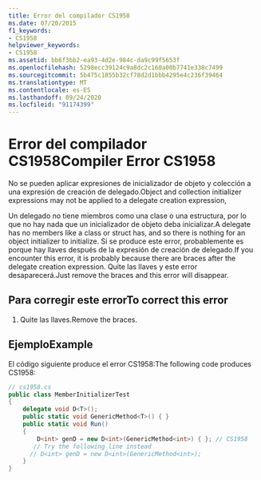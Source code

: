 ```yaml
---
title: Error del compilador CS1958
ms.date: 07/20/2015
f1_keywords:
- CS1958
helpviewer_keywords:
- CS1958
ms.assetid: bb6f3bb2-ea93-4d2e-984c-da9c99f5653f
ms.openlocfilehash: 5298ecc39124c9a8dc2c160a00b7741e338c7499
ms.sourcegitcommit: 5b475c1855b32cf78d2d1bbb4295e4c236f39464
ms.translationtype: MT
ms.contentlocale: es-ES
ms.lasthandoff: 09/24/2020
ms.locfileid: "91174399"
---
```

# <a name="compiler-error-cs1958"></a><span data-ttu-id="5837b-102">Error del compilador CS1958</span><span class="sxs-lookup"><span data-stu-id="5837b-102">Compiler Error CS1958</span></span>

<span data-ttu-id="5837b-103">No se pueden aplicar expresiones de inicializador de objeto y colección a una expresión de creación de delegado.</span><span class="sxs-lookup"><span data-stu-id="5837b-103">Object and collection initializer expressions may not be applied to a delegate creation expression,</span></span>  
  
 <span data-ttu-id="5837b-104">Un delegado no tiene miembros como una clase o una estructura, por lo que no hay nada que un inicializador de objeto deba inicializar.</span><span class="sxs-lookup"><span data-stu-id="5837b-104">A delegate has no members like a class or struct has, and so there is nothing for an object initializer to initialize.</span></span> <span data-ttu-id="5837b-105">Si se produce este error, probablemente es porque hay llaves después de la expresión de creación de delegado.</span><span class="sxs-lookup"><span data-stu-id="5837b-105">If you encounter this error, it is probably because there are braces after the delegate creation expression.</span></span> <span data-ttu-id="5837b-106">Quite las llaves y este error desaparecerá.</span><span class="sxs-lookup"><span data-stu-id="5837b-106">Just remove the braces and this error will disappear.</span></span>  
  
## <a name="to-correct-this-error"></a><span data-ttu-id="5837b-107">Para corregir este error</span><span class="sxs-lookup"><span data-stu-id="5837b-107">To correct this error</span></span>  
  
1. <span data-ttu-id="5837b-108">Quite las llaves.</span><span class="sxs-lookup"><span data-stu-id="5837b-108">Remove the braces.</span></span>  
  
## <a name="example"></a><span data-ttu-id="5837b-109">Ejemplo</span><span class="sxs-lookup"><span data-stu-id="5837b-109">Example</span></span>  

 <span data-ttu-id="5837b-110">El código siguiente produce el error CS1958:</span><span class="sxs-lookup"><span data-stu-id="5837b-110">The following code produces CS1958:</span></span>  
  
```csharp  
// cs1958.cs  
public class MemberInitializerTest  
{
    delegate void D<T>();  
    public static void GenericMethod<T>() { }  
    public static void Run()  
    {  
        D<int> genD = new D<int>(GenericMethod<int>) { }; // CS1958  
       // Try the following line instead  
      // D<int> genD = new D<int>(GenericMethod<int>);  
    }  
}  
```
